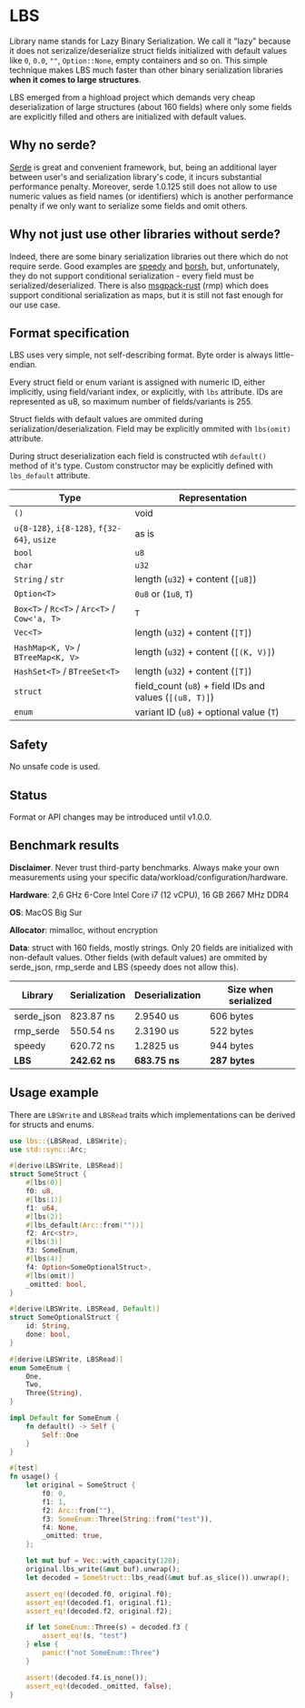 # LBS
Library name stands for Lazy Binary Serialization. We call it "lazy" because it does not serizalize/deserialize struct fields initialized with default values like `0`, `0.0`, `""`, `Option::None`, empty containers and so on. This simple technique makes LBS much faster than other binary serialization libraries **when it comes to large structures**.

LBS emerged from a highload project which demands very cheap deserialization of large structures (about 160 fields) where only some fields are explicitly filled and others are initialized with default values.

## Why no serde?
[Serde](https://github.com/serde-rs/serde) is great and convenient framework, but, being an additional layer between user's and serialization library's code, it incurs substantial performance penalty. Moreover, serde 1.0.125 still does not allow to use numeric values as field names (or identifiers) which is another performance penalty if we only want to serialize some fields and omit others.

## Why not just use other libraries without serde?
Indeed, there are some binary serialization libraries out there which do not require serde. Good examples are [speedy](https://github.com/koute/speedy) and [borsh](https://github.com/near/borsh-rs), but, unfortunately, they do not support conditional serialization - every field must be serialized/deserialized. There is also [msgpack-rust](https://github.com/3Hren/msgpack-rust) (rmp) which does support conditional serialization as maps, but it is still not fast enough for our use case.


## Format specification
LBS uses very simple, not self-describing format. Byte order is always little-endian.

Every struct field or enum variant is assigned with numeric ID, either implicitly, using field/variant index, or explicitly, with `lbs` attribute. IDs are represented as u8, so maximum number of fields/variants is 255.

Struct fields with default values are ommited during serialization/deserialization. Field may be explicitly ommited with `lbs(omit)` attribute.

During struct deserialization each field is constructed wtih `default()` method of it's type. Custom constructor may be explicitly defined with `lbs_default` attribute.

Type                                          | Representation          
--------------------------------------------- | -------------------------------
 `()`                                         | void
 `u{8-128}`, `i{8-128}`, `f{32-64}`, `usize`  | as is
 `bool`                                       | `u8`
 `char`                                       | `u32`
 `String` / `str`                             | length (`u32`) + content (`[u8]`)
 `Option<T>`                                  | `0u8` or (`1u8`, `T`)
 `Box<T>` / `Rc<T>` / `Arc<T>` / `Cow<'a, T>`  | `T`
 `Vec<T>`                                     | length (`u32`) + content (`[T]`)
 `HashMap<K, V>` / `BTreeMap<K, V>`           | length (`u32`) + content (`[(K, V)]`)
 `HashSet<T>` / `BTreeSet<T>`                 | length (`u32`) + content (`[T]`)
 `struct`                                     | field_count (`u8`) + field IDs and values (`[(u8, T)]`)
 `enum`                                       | variant ID (`u8`) + optional value (`T`)

## Safety
No unsafe code is used.

## Status
Format or API changes may be introduced until v1.0.0.

## Benchmark results

**Disclaimer**. Never trust third-party benchmarks. Always make your own measurements using your specific data/workload/configuration/hardware.

**Hardware**: 2,6 GHz 6-Core Intel Core i7 (12 vCPU), 16 GB 2667 MHz DDR4

**OS**: MacOS Big Sur

**Allocator**: mimalloc, without encryption

**Data**: struct with 160 fields, mostly strings. Only 20 fields are initialized with non-default values. Other fields (with default values) are ommited by serde_json, rmp_serde and LBS (speedy does not allow this).

Library    | Serialization | Deserialization | Size when serialized
---------- | ------------- | --------------- | ---------------------------
serde_json | 823.87 ns     | 2.9540 us       | 606 bytes
rmp_serde  | 550.54 ns     | 2.3190 us       | 522 bytes
speedy     | 620.72 ns     | 1.2825 us       | 944 bytes
**LBS**    | **242.62 ns** | **683.75 ns**   | **287 bytes** 

## Usage example
There are `LBSWrite` and `LBSRead` traits which implementations can be derived for structs and enums.

```rust
use lbs::{LBSRead, LBSWrite};
use std::sync::Arc;

#[derive(LBSWrite, LBSRead)]
struct SomeStruct {
    #[lbs(0)]
    f0: u8,
    #[lbs(1)]
    f1: u64,
    #[lbs(2)]
    #[lbs_default(Arc::from(""))]
    f2: Arc<str>,
    #[lbs(3)]
    f3: SomeEnum,
    #[lbs(4)]
    f4: Option<SomeOptionalStruct>,
    #[lbs(omit)]
    _omitted: bool,
}

#[derive(LBSWrite, LBSRead, Default)]
struct SomeOptionalStruct {
    id: String,
    done: bool,
}

#[derive(LBSWrite, LBSRead)]
enum SomeEnum {
    One,
    Two,
    Three(String),
}

impl Default for SomeEnum {
    fn default() -> Self {
        Self::One
    }
}

#[test]
fn usage() {
    let original = SomeStruct {
        f0: 0,
        f1: 1,
        f2: Arc::from(""),
        f3: SomeEnum::Three(String::from("test")),
        f4: None,
        _omitted: true,
    };

    let mut buf = Vec::with_capacity(128);
    original.lbs_write(&mut buf).unwrap();
    let decoded = SomeStruct::lbs_read(&mut buf.as_slice()).unwrap();

    assert_eq!(decoded.f0, original.f0);
    assert_eq!(decoded.f1, original.f1);
    assert_eq!(decoded.f2, original.f2);

    if let SomeEnum::Three(s) = decoded.f3 {
        assert_eq!(s, "test")
    } else {
        panic!("not SomeEnum::Three")
    }

    assert!(decoded.f4.is_none());
    assert_eq!(decoded._omitted, false);
}
```